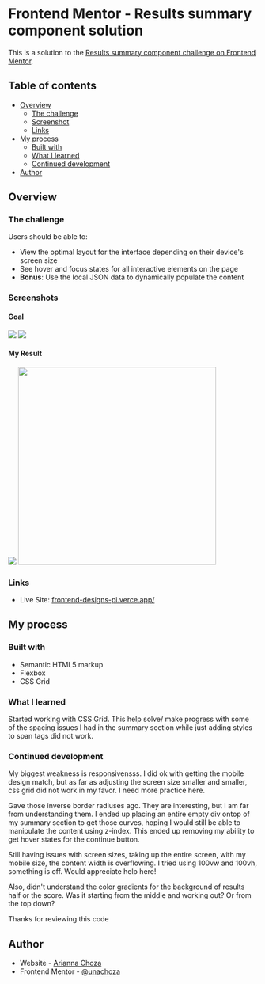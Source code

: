 # Frontend Mentor - Results summary component solution

This is a solution to the [Results summary component challenge on Frontend Mentor](https://www.frontendmentor.io/challenges/results-summary-component-CE_K6s0maV).
## Table of contents

- [Overview](#overview)
  - [The challenge](#the-challenge)
  - [Screenshot](#screenshot)
  - [Links](#links)
- [My process](#my-process)
  - [Built with](#built-with)
  - [What I learned](#what-i-learned)
  - [Continued development](#continued-development)
- [Author](#author)


## Overview

### The challenge

Users should be able to:

- View the optimal layout for the interface depending on their device's screen size
- See hover and focus states for all interactive elements on the page
- **Bonus**: Use the local JSON data to dynamically populate the content

### Screenshots
#### Goal
![](/results-summary-component-main/design/desktop-design.jpg)
![](/results-summary-component-main/design/mobile-design.jpg)
#### My Result
![](/results-summary-component-main/design/solution-desktop-screenshot.png)
<img src="/results-summary-component-main/design/solution-mobile-screenshot.png" width="400">


### Links 
- Live Site:  [frontend-designs-pi.verce.app/](https://frontend-designs-pi.vercel.app/)

## My process

### Built with

- Semantic HTML5 markup
- Flexbox
- CSS Grid

### What I learned

Started working with CSS Grid. This help solve/ make progress with some of the spacing issues I had in the summary section while just adding styles to span tags did not work. 

### Continued development

My biggest weakness is responsivensss. I did ok with getting the mobile design match, but as far as adjusting the screen size smaller and smaller, css grid did not work in my favor. I need more practice here. 

Gave those inverse border radiuses ago. They are interesting, but I am far from understanding them. I ended up placing an entire empty div ontop of my summary section to get those curves, hoping I would still be able to manipulate the content using z-index. This ended up removing my ability to get hover states for the continue button. 

Still having issues with screen sizes, taking up the entire screen, with my mobile size, the content width is overflowing. I tried using 100vw and 100vh, something is off. Would appreciate help here! 

Also, didn't understand the color gradients for the background of results half or the score. Was it starting from the middle and working out? Or from the top down?

Thanks for reviewing this code 

## Author

- Website - [Arianna Choza](https://arianna.dev)
- Frontend Mentor - [@unachoza](https://www.frontendmentor.io/profile//unachoza)
